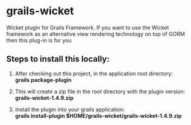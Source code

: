 grails-wicket
=============

Wicket plugin for Grails Framework. If you want to use the Wicket framework as an alternative view rendering technology on top of GORM then this plug-in is for you


Steps to install this locally:
--------------

1. After checking out this project, in the application root directory: <br>
      **grails package-plugin**


2. This will create a zip file in the root directory with the plugin version: <br>
     **grails-wicket-1.4.9.zip**
     
3. Install the plugin into your grails application: <br>
     **grails install-plugin $HOME/grails-wicket/grails-wicket-1.4.9.zip**

